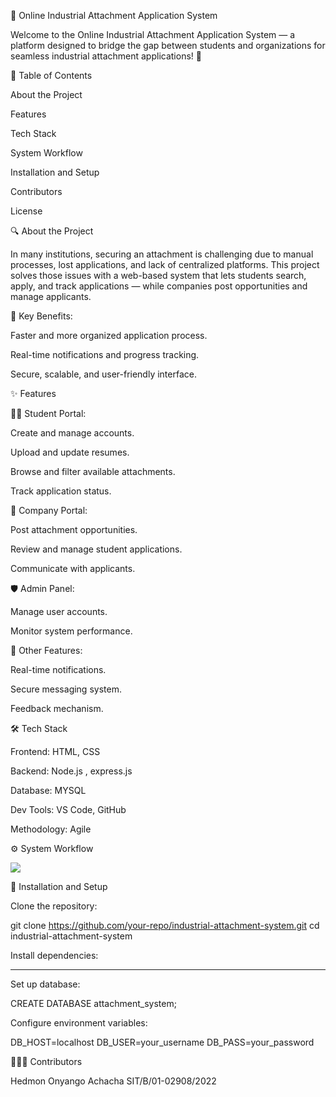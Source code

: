 📘 Online Industrial Attachment Application System

Welcome to the Online Industrial Attachment Application System — a platform designed to bridge the gap between students and organizations for seamless industrial attachment applications! 🚀

📌 Table of Contents

About the Project

Features

Tech Stack

System Workflow

Installation and Setup

Contributors

License

🔍 About the Project

In many institutions, securing an attachment is challenging due to manual processes, lost applications, and lack of centralized platforms. This project solves those issues with a web-based system that lets students search, apply, and track applications — while companies post opportunities and manage applicants.

🔑 Key Benefits:

Faster and more organized application process.

Real-time notifications and progress tracking.

Secure, scalable, and user-friendly interface.

✨ Features

👩‍🎓 Student Portal:

Create and manage accounts.

Upload and update resumes.

Browse and filter available attachments.

Track application status.

🏢 Company Portal:

Post attachment opportunities.

Review and manage student applications.

Communicate with applicants.

🛡️ Admin Panel:

Manage user accounts.

Monitor system performance.

🔔 Other Features:

Real-time notifications.

Secure messaging system.

Feedback mechanism.



🛠 Tech Stack

Frontend:  HTML, CSS

Backend: Node.js , express.js

Database: MYSQL

Dev Tools: VS Code, GitHub

Methodology: Agile

⚙️ System Workflow

[![](https://mermaid.ink/img/pako:eNqNUctOwzAQ_JVoz23Jo0mUHJBaKg6oiIpwgnBwYze1WtuR47SEphI_AAjBvRIXxG_xBf0ETEIQ3PBhtbOamR2tN5AITCCEVKJsblyMYm7oF6kCE66u9run94-7-_3u4bmdXRvd7mF1TlKaKyLzg7FIKa-MqNSQfavrvuYNpVjnxDjLMiFVwamiJK-MEzEda_mfXTU9KqaMqtwYZNmSJkhRoa1_gdGw0RwJliFe6nyPry1og60oWf_bodZMpFhRTHLjmBA8RcmiakM13AFmlOtdL29N22w6RRylWjRZIjUTkv2-AXSAEckQxfq0m69JDGpOGIkh1C1GchFDzLeahwolopInECpZkA5IUaRzCGdomWtUZBgpMqJI_w_7merkl0KwVqIhhBu4gdCyzZ5n267nOaYXWK7ndKCE0LV6ZuA7nu30fd_SdduB29rA7AWWbft9ux_4ruubpr39BFQrtXM?type=png)](https://mermaid.live/edit#pako:eNqNUctOwzAQ_JVoz23Jo0mUHJBaKg6oiIpwgnBwYze1WtuR47SEphI_AAjBvRIXxG_xBf0ETEIQ3PBhtbOamR2tN5AITCCEVKJsblyMYm7oF6kCE66u9run94-7-_3u4bmdXRvd7mF1TlKaKyLzg7FIKa-MqNSQfavrvuYNpVjnxDjLMiFVwamiJK-MEzEda_mfXTU9KqaMqtwYZNmSJkhRoa1_gdGw0RwJliFe6nyPry1og60oWf_bodZMpFhRTHLjmBA8RcmiakM13AFmlOtdL29N22w6RRylWjRZIjUTkv2-AXSAEckQxfq0m69JDGpOGIkh1C1GchFDzLeahwolopInECpZkA5IUaRzCGdomWtUZBgpMqJI_w_7merkl0KwVqIhhBu4gdCyzZ5n267nOaYXWK7ndKCE0LV6ZuA7nu30fd_SdduB29rA7AWWbft9ux_4ruubpr39BFQrtXM)



🚀 Installation and Setup

Clone the repository:

git clone https://github.com/your-repo/industrial-attachment-system.git
cd industrial-attachment-system

Install dependencies:

**********************

Set up  database:

CREATE DATABASE attachment_system;

Configure environment variables:

DB_HOST=localhost
DB_USER=your_username
DB_PASS=your_password

🧑‍🤝‍🧑 Contributors

Hedmon Onyango Achacha      SIT/B/01-02908/2022
